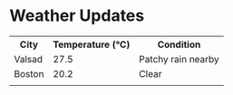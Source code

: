 # Weather Updates

<!-- WEATHER-UPDATE-START -->
<table><tr><th>City</th><th>Temperature (°C)</th><th>Condition</th></tr><tr><td>Valsad</td><td>27.5</td><td>Patchy rain nearby</td></tr><tr><td>Boston</td><td>20.2</td><td>Clear</td></tr><tr><td></td><td></td><td></td></tr></table>
<!-- WEATHER-UPDATE-END -->
